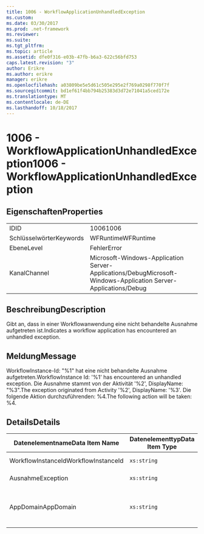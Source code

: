 ```yaml
---
title: 1006 - WorkflowApplicationUnhandledException
ms.custom: 
ms.date: 03/30/2017
ms.prod: .net-framework
ms.reviewer: 
ms.suite: 
ms.tgt_pltfrm: 
ms.topic: article
ms.assetid: dfe0f316-e03b-47fb-b6a3-622c56bfd753
caps.latest.revision: "3"
author: Erikre
ms.author: erikre
manager: erikre
ms.openlocfilehash: a03809be5e5d61c505e295e2f769a0298f770f7f
ms.sourcegitcommit: bd1ef61f4bb794b25383d3d72e71041a5ced172e
ms.translationtype: MT
ms.contentlocale: de-DE
ms.lasthandoff: 10/18/2017
---
```

# <a name="1006---workflowapplicationunhandledexception"></a><span data-ttu-id="1447c-102">1006 - WorkflowApplicationUnhandledException</span><span class="sxs-lookup"><span data-stu-id="1447c-102">1006 - WorkflowApplicationUnhandledException</span></span>
## <a name="properties"></a><span data-ttu-id="1447c-103">Eigenschaften</span><span class="sxs-lookup"><span data-stu-id="1447c-103">Properties</span></span>  
  
|||  
|-|-|  
|<span data-ttu-id="1447c-104">ID</span><span class="sxs-lookup"><span data-stu-id="1447c-104">ID</span></span>|<span data-ttu-id="1447c-105">1006</span><span class="sxs-lookup"><span data-stu-id="1447c-105">1006</span></span>|  
|<span data-ttu-id="1447c-106">Schlüsselwörter</span><span class="sxs-lookup"><span data-stu-id="1447c-106">Keywords</span></span>|<span data-ttu-id="1447c-107">WFRuntime</span><span class="sxs-lookup"><span data-stu-id="1447c-107">WFRuntime</span></span>|  
|<span data-ttu-id="1447c-108">Ebene</span><span class="sxs-lookup"><span data-stu-id="1447c-108">Level</span></span>|<span data-ttu-id="1447c-109">Fehler</span><span class="sxs-lookup"><span data-stu-id="1447c-109">Error</span></span>|  
|<span data-ttu-id="1447c-110">Kanal</span><span class="sxs-lookup"><span data-stu-id="1447c-110">Channel</span></span>|<span data-ttu-id="1447c-111">Microsoft-Windows-Application Server-Applications/Debug</span><span class="sxs-lookup"><span data-stu-id="1447c-111">Microsoft-Windows-Application Server-Applications/Debug</span></span>|  
  
## <a name="description"></a><span data-ttu-id="1447c-112">Beschreibung</span><span class="sxs-lookup"><span data-stu-id="1447c-112">Description</span></span>  
 <span data-ttu-id="1447c-113">Gibt an, dass in einer Workflowanwendung eine nicht behandelte Ausnahme aufgetreten ist.</span><span class="sxs-lookup"><span data-stu-id="1447c-113">Indicates a workflow application has encountered an unhandled exception.</span></span>  
  
## <a name="message"></a><span data-ttu-id="1447c-114">Meldung</span><span class="sxs-lookup"><span data-stu-id="1447c-114">Message</span></span>  
 <span data-ttu-id="1447c-115">WorkflowInstance-Id: "%1" hat eine nicht behandelte Ausnahme aufgetreten.</span><span class="sxs-lookup"><span data-stu-id="1447c-115">WorkflowInstance Id: '%1' has encountered an unhandled exception.</span></span>  <span data-ttu-id="1447c-116">Die Ausnahme stammt von der Aktivität '%2', DisplayName: "%3".</span><span class="sxs-lookup"><span data-stu-id="1447c-116">The exception originated from Activity '%2', DisplayName: '%3'.</span></span>  <span data-ttu-id="1447c-117">Die folgende Aktion durchzuführenden: %4.</span><span class="sxs-lookup"><span data-stu-id="1447c-117">The following action will be taken: %4.</span></span>  
  
## <a name="details"></a><span data-ttu-id="1447c-118">Details</span><span class="sxs-lookup"><span data-stu-id="1447c-118">Details</span></span>  
  
|<span data-ttu-id="1447c-119">Datenelementname</span><span class="sxs-lookup"><span data-stu-id="1447c-119">Data Item Name</span></span>|<span data-ttu-id="1447c-120">Datenelementtyp</span><span class="sxs-lookup"><span data-stu-id="1447c-120">Data Item Type</span></span>|<span data-ttu-id="1447c-121">Beschreibung</span><span class="sxs-lookup"><span data-stu-id="1447c-121">Description</span></span>|  
|--------------------|--------------------|-----------------|  
|<span data-ttu-id="1447c-122">WorkflowInstanceId</span><span class="sxs-lookup"><span data-stu-id="1447c-122">WorkflowInstanceId</span></span>|`xs:string`|<span data-ttu-id="1447c-123">Die Instanz-ID für den Workflow.</span><span class="sxs-lookup"><span data-stu-id="1447c-123">The instance id for the workflow</span></span>|  
|<span data-ttu-id="1447c-124">Ausnahme</span><span class="sxs-lookup"><span data-stu-id="1447c-124">Exception</span></span>|`xs:string`|<span data-ttu-id="1447c-125">Die Ausnahmedetails der Ausnahme.</span><span class="sxs-lookup"><span data-stu-id="1447c-125">The exception details for the exception</span></span>|  
|<span data-ttu-id="1447c-126">AppDomain</span><span class="sxs-lookup"><span data-stu-id="1447c-126">AppDomain</span></span>|`xs:string`|<span data-ttu-id="1447c-127">Die von AppDomain.CurrentDomain.FriendlyName zurückgegebene Zeichenfolge.</span><span class="sxs-lookup"><span data-stu-id="1447c-127">The string returned by AppDomain.CurrentDomain.FriendlyName.</span></span>|

